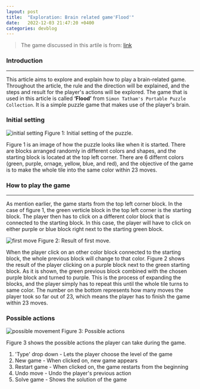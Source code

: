 ```yaml
---
layout: post
title:  "Exploration: Brain related game'Flood'"
date:   2022-12-03 21:47:20 +0400
categories: devblog
---
```


> The game discussed in this artile is from: [link](https://www.chiark.greenend.org.uk/~sgtatham/puzzles/)

### Introduction

---
This article aims to explore and explain how to play a brain-related game. Throughout the article, the rule and the direction will be explained, and the steps and result for the player's actions will be explored. The game that is used in this article is called **‘Flood’** from `Simon Tatham's Portable Puzzle Collection`. It is a simple puzzle game that makes use of the player's brain.

### Initial setting

![initial setting](https://upload.wikimedia.org/wikipedia/commons/0/0d/Flood_2022-12-03_at_10.19.08_PM.png)
Figure 1: Initial setting of the puzzle.

Figure 1 is an image of how the puzzle looks like when it is started. There are blocks arranged randomly in different colors and shapes, and the starting block is located at the top left corner. There are 6 differnt colors (green, purple, ornage, yellow, blue, and red), and the objective of the game is to make the whole tile into the same color within 23 moves.

### How to play the game

---
As mention earlier, the game starts from the top left corner block. In the case of figure 1, the green verticle block in the top left corner is the starting block. The player then has to click on a different color block that is connected to the starting block. In this case, the player will have to click on either purple or blue block right next to the starting green block.

![first move](https://upload.wikimedia.org/wikipedia/commons/6/67/First_2022-12-04_at_2.37.43_PM.png)
Figure 2: Result of first move.

When the player click on an other color block connected to the starting block, the whole previous block will change to that color. Figure 2 shows the result of the player clicking on a purple block next to the green starting block. As it is shown, the green previous block combined with the chosen purple block and turned to purple. This is the process of expanding the blocks, and the player simply has to repeat this until the whole tile turns to same color. The number on the bottom represents how many moves the player took so far out of 23, which means the player has to finish the game within 23 moves.

### Possible actions

![possible movement](https://upload.wikimedia.org/wikipedia/commons/5/5e/Movement_2022-12-04_at_3.07.56_PM.png)
Figure 3: Possible actions

Figure 3 shows the possible actions the player can take during the game.

1. 'Type' drop down - Lets the player choose the level of the game
2. New game - When clicked on, new game appears
3. Restart game - When clicked on, the game restarts from the beginning
4. Undo move - Undo the player's previous action
5. Solve game - Shows the solution of the game

